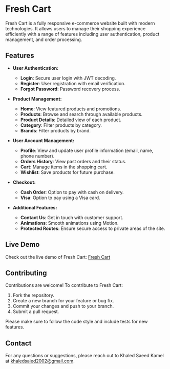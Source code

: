 # Fresh Cart

Fresh Cart is a fully responsive e-commerce website built with modern technologies. It allows users to manage their shopping experience efficiently with a range of features including user authentication, product management, and order processing.

## Features

- **User Authentication:**
  - **Login**: Secure user login with JWT decoding.
  - **Register**: User registration with email verification.
  - **Forgot Password**: Password recovery process.

- **Product Management:**
  - **Home**: View featured products and promotions.
  - **Products**: Browse and search through available products.
  - **Product Details**: Detailed view of each product.
  - **Category**: Filter products by category.
  - **Brands**: Filter products by brand.

- **User Account Management:**
  - **Profile**: View and update user profile information (email, name, phone number).
  - **Orders History**: View past orders and their status.
  - **Cart**: Manage items in the shopping cart.
  - **Wishlist**: Save products for future purchase.

- **Checkout:**
  - **Cash Order**: Option to pay with cash on delivery.
  - **Visa**: Option to pay using a Visa card.

- **Additional Features:**
  - **Contact Us**: Get in touch with customer support.
  - **Animations**: Smooth animations using Motion.
  - **Protected Routes**: Ensure secure access to private areas of the site.

## Live Demo

Check out the live demo of Fresh Cart: [Fresh Cart](https://k7413ds433d.github.io/E-commerce/)

## Contributing

Contributions are welcome! To contribute to Fresh Cart:

1. Fork the repository.
2. Create a new branch for your feature or bug fix.
3. Commit your changes and push to your branch.
4. Submit a pull request.

Please make sure to follow the code style and include tests for new features.

## Contact

For any questions or suggestions, please reach out to Khaled Saeed Kamel at [khaledsaied2002@gmail.com](mailto:khaledsaied2002@gmail.com).
